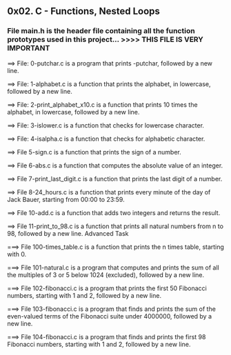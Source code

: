 ## 0x02. C - Functions, Nested Loops ##
### File main.h is the header file containing all the function prototypes used in this project... >>>> THIS FILE IS VERY IMPORTANT ###
==> File: 0-putchar.c is a program that prints -putchar, followed by a new line.

==> File: 1-alphabet.c is a function that prints the alphabet, in lowercase, followed by a new line.

==> File: 2-print_alphabet_x10.c is a function that prints 10 times the alphabet, in lowercase, followed by a new line.

==> File: 3-islower.c is a function that checks for lowercase character.

==> File: 4-isalpha.c is a function that checks for alphabetic character.

==> File 5-sign.c is a function that prints the sign of a number.

==> File 6-abs.c is a function that computes the absolute value of an integer.

==> File 7-print_last_digit.c is a function that prints the last digit of a number.

==> File 8-24_hours.c is a function that prints every minute of the day of Jack Bauer, starting from 00:00 to 23:59.

==> File 10-add.c is a function that adds two integers and returns the result.

==> File 11-print_to_98.c is a function that prints all natural numbers from n to 98, followed by a new line.
Advanced Task

===> File 100-times_table.c is a function that prints the n times table, starting with 0.

===> File 101-natural.c is a program that computes and prints the sum of all the multiples of 3 or 5 below 1024 (excluded), followed by a new line.

===> File 102-fibonacci.c is a program that prints the first 50 Fibonacci numbers, starting with 1 and 2, followed by a new line.

===> File 103-fibonacci.c is a program that finds and prints the sum of the even-valued terms of the Fibonacci suite under 4000000, followed by a new line.

===> File 104-fibonacci.c is a program that finds and prints the first 98 Fibonacci numbers, starting with 1 and 2, followed by a new line.
